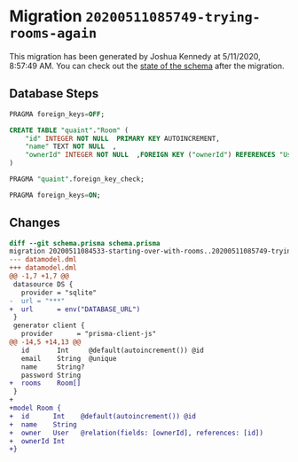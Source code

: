 # Migration `20200511085749-trying-rooms-again`

This migration has been generated by Joshua Kennedy at 5/11/2020, 8:57:49 AM.
You can check out the [state of the schema](./schema.prisma) after the migration.

## Database Steps

```sql
PRAGMA foreign_keys=OFF;

CREATE TABLE "quaint"."Room" (
    "id" INTEGER NOT NULL  PRIMARY KEY AUTOINCREMENT,
    "name" TEXT NOT NULL  ,
    "ownerId" INTEGER NOT NULL  ,FOREIGN KEY ("ownerId") REFERENCES "User"("id") ON DELETE CASCADE ON UPDATE CASCADE
) 

PRAGMA "quaint".foreign_key_check;

PRAGMA foreign_keys=ON;
```

## Changes

```diff
diff --git schema.prisma schema.prisma
migration 20200511084533-starting-over-with-rooms..20200511085749-trying-rooms-again
--- datamodel.dml
+++ datamodel.dml
@@ -1,7 +1,7 @@
 datasource DS {
   provider = "sqlite"
-  url = "***"
+  url      = env("DATABASE_URL")
 }
 generator client {
   provider      = "prisma-client-js"
@@ -14,5 +14,13 @@
   id       Int     @default(autoincrement()) @id
   email    String  @unique
   name     String?
   password String
+  rooms    Room[]
 }
+
+model Room {
+  id      Int    @default(autoincrement()) @id
+  name    String
+  owner   User   @relation(fields: [ownerId], references: [id])
+  ownerId Int
+}
```


